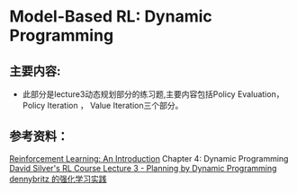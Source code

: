 # Model-Based RL: Dynamic Programming
## 主要内容:
- 此部分是lecture3动态规划部分的练习题,主要内容包括Policy Evaluation， Policy Iteration ， Value Iteration三个部分。

## 参考资料：
[Reinforcement Learning: An Introduction](http://incompleteideas.net/sutton/book/bookdraft2017june.pdf) Chapter 4: Dynamic Programming
[David Silver's RL Course Lecture 3 - Planning by Dynamic Programming  ](https://www.youtube.com/watch?v=Nd1-UUMVfz4)
[dennybritz 的强化学习实践](https://github.com/dennybritz/reinforcement-learning)

